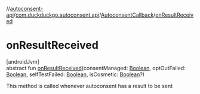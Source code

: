 //[autoconsent-api](../../../index.md)/[com.duckduckgo.autoconsent.api](../index.md)/[AutoconsentCallback](index.md)/[onResultReceived](on-result-received.md)

# onResultReceived

[androidJvm]\
abstract fun [onResultReceived](on-result-received.md)(consentManaged: [Boolean](https://kotlinlang.org/api/latest/jvm/stdlib/kotlin/-boolean/index.html), optOutFailed: [Boolean](https://kotlinlang.org/api/latest/jvm/stdlib/kotlin/-boolean/index.html), selfTestFailed: [Boolean](https://kotlinlang.org/api/latest/jvm/stdlib/kotlin/-boolean/index.html), isCosmetic: [Boolean](https://kotlinlang.org/api/latest/jvm/stdlib/kotlin/-boolean/index.html)?)

This method is called whenever autoconsent has a result to be sent

